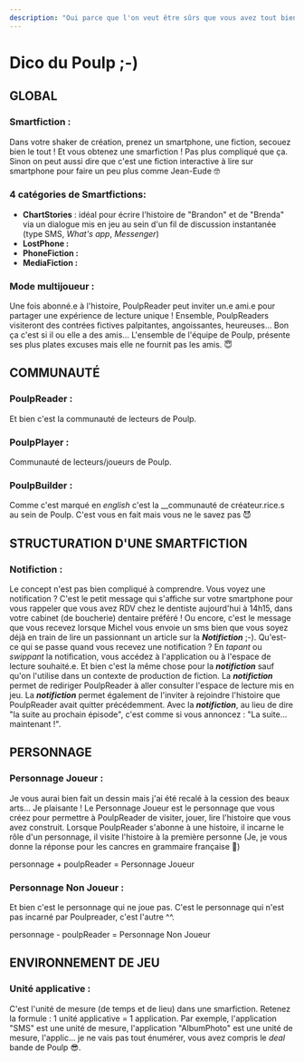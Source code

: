```yaml
---
description: "Oui parce que l'on veut être sûrs que vous avez tout bien compris de ce que l'on vous dit, Voyez- vous \uD83E\uDD13"
---
```


# Dico du Poulp ;-\)

## GLOBAL

### Smartfiction : 

Dans votre shaker de création, prenez un smartphone, une fiction, secouez bien le tout ! Et vous obtenez une smarfiction ! Pas plus compliqué que ça. Sinon on peut aussi dire que c'est une fiction interactive à lire sur smartphone pour faire un peu plus comme Jean-Eude 🤓

### 4 catégories de Smartfictions:

*  **ChartStories** : idéal pour écrire l'histoire de "Brandon" et de "Brenda" via un dialogue mis en jeu au sein d'un fil de discussion instantanée \(type SMS, _What's app_,  _Messenger_\)
* **LostPhone :** 
* **PhoneFiction :**
* **MediaFiction :**

### Mode multijoueur : 

Une fois abonné.e à l'histoire, PoulpReader peut inviter un.e ami.e pour partager une expérience de lecture unique ! Ensemble, PoulpReaders visiteront des contrées fictives palpitantes, angoissantes, heureuses... Bon ça c'est si il ou elle a des amis... L'ensemble de l'équipe de Poulp, présente ses plus plates excuses mais elle ne fournit pas les amis. 😇

## COMMUNAUTÉ

### PoulpReader : 

Et bien c'est la communauté de lecteurs de Poulp.

### PoulpPlayer :

Communauté de lecteurs/joueurs de Poulp.

### PoulpBuilder : 

Comme c'est marqué en _english_ c'est la __communauté de créateur.rice.s au sein de Poulp. C'est vous en fait mais vous ne le savez pas 😈

## STRUCTURATION D'UNE SMARTFICTION 

### Notifiction :

Le concept n'est pas bien compliqué à comprendre. Vous voyez une notification ? C'est le petit message qui s'affiche sur votre smartphone pour vous rappeler que vous avez RDV chez le dentiste aujourd'hui à 14h15, dans votre cabinet \(de boucherie\) dentaire préféré ! Ou encore, c'est le message que vous recevez lorsque Michel vous envoie un sms bien que vous soyez déjà en train de lire un passionnant un article sur la _**Notifiction**_ ;-\).  Qu'est-ce qui se passe quand vous recevez une notification ? En _tapant_ ou _swippant_ la notification, vous accédez à l'application ou à l'espace de lecture souhaité.e. Et bien c'est la même chose pour la _**notifiction**_ sauf qu'on l'utilise dans un contexte de production de fiction.  La _**notifiction**_ permet de rediriger  PoulpReader à aller consulter l'espace de lecture mis en jeu. La _**notifiction**_ permet également de l'inviter à rejoindre l'histoire que PoulpReader avait quitter précédemment. Avec la _**notifiction**_, au lieu de dire "la suite au prochain épisode", c'est comme si vous annoncez : "La suite... maintenant !".

## PERSONNAGE

### Personnage Joueur :

Je vous aurai bien fait un dessin mais j'ai été recalé à la cession des beaux arts... Je plaisante ! Le Personnage Joueur est le personnage que vous créez pour permettre à PoulpReader de visiter, jouer, lire l'histoire que vous avez construit. Lorsque PoulpReader s'abonne à une histoire, il incarne le rôle d'un personnage, il visite l'histoire à la première personne \(Je, je vous donne la réponse pour les cancres en grammaire française 🧐\) 

 personnage + poulpReader = Personnage Joueur 

### Personnage Non Joueur :

Et bien c'est le personnage qui ne joue pas. C'est le personnage qui n'est pas incarné par Poulpreader, c'est l'autre ^^. 

personnage - poulpReader = Personnage Non Joueur 

## ENVIRONNEMENT DE JEU 

### Unité applicative :

C'est l'unité de mesure \(de temps et de lieu\) dans une smarfiction. Retenez la formule : 1 unité applicative = 1 application. Par exemple, l'application "SMS" est une unité de mesure, l'application "AlbumPhoto" est une unité de mesure, l'applic... je ne vais pas tout énumérer, vous avez compris le _deal_ bande de Poulp 😎. 









